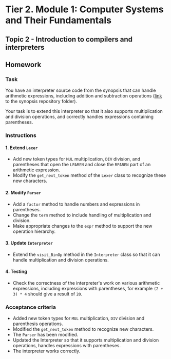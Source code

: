 # Tier 2. Module 1: Computer Systems and Their Fundamentals

## Topic 2 - Introduction to compilers and interpreters
## Homework

### Task

You have an interpreter source code from the synopsis that can handle arithmetic expressions, including addition and subtraction operations ([link](https://github.com/goitacademy/Computer-Systems-and-Their-Fundamentals/tree/main/Chapter%2002) to the synopsis repository folder).

Your task is to extend this interpreter so that it also supports multiplication and division operations, and correctly handles expressions containing parentheses.

### Instructions

#### 1. Extend `Lexer`

* Add new token types for `MUL` multiplication, `DIV` division, and parentheses that open the `LPAREN` and close the `RPAREN` part of an arithmetic expression.
* Modify the `get_next_token` method of the `Lexer` class to recognize these new characters.

#### 2. Modify `Parser`

* Add a `factor` method to handle numbers and expressions in parentheses.
* Change the `term` method to include handling of multiplication and division.
* Make appropriate changes to the `expr` method to support the new operation hierarchy.

#### 3. Update `Interpreter`

* Extend the `visit_BinOp` method in the `Interpreter` class so that it can handle multiplication and division operations.

#### 4. Testing

* Check the correctness of the interpreter's work on various arithmetic expressions, including expressions with parentheses, for example `(2 + 3) * 4` should give a result of `20`.

### Acceptance criteria

- Added new token types for `MUL` multiplication, `DIV` division and parenthesis operations.
- Modified the `get_next_token` method to recognize new characters.
- The `Parser` has been modified.
- Updated the Interpreter so that it supports multiplication and division operations, handles expressions with parentheses.
- The interpreter works correctly.
